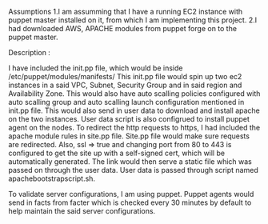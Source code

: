 Assumptions
1.I am assumming that I have a running EC2 instance with puppet master installed on it, from which I am implementing this project.
2.I had downloaded AWS, APACHE modules from puppet forge on to the puppet master.

Description : 

I have included the init.pp file, which would be inside /etc/puppet/modules/manifests/ 
This init.pp file would spin up two ec2 instances in a said VPC, Subnet, Security Group and in said region and Availability Zone.
This would also have auto scalling policies configured with auto scalling group and auto scalling launch configuration mentioned in init.pp file.
This would also send in user data to download and install apache on the two instances.
User data script is also configrued to install puppet agent on the nodes. 
To redirect the http requests to https, I had included the apache module rules in site.pp file.
Site.pp file would make sure requests are redirected. Also, ssl => true and changing port from 80 to 443 is configured to get the site up with a self-signed cert, which will be automatically generated. 
The link would then serve a static file which was passed on through the user data.
User data is passed through script named apachebootstrapscript.sh.

To validate server configurations, I am using puppet. Puppet agents would send in facts from facter which is checked every 30 minutes by default to help maintain the said server configurations. 


